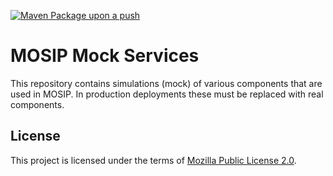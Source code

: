 [![Maven Package upon a push](https://github.com/mosip/mosip-mock-services/actions/workflows/push_trigger.yml/badge.svg?branch=release-1.2.0.1)](https://github.com/mosip/mosip-mock-services/actions/workflows/push_trigger.yml)

# MOSIP Mock Services

This repository contains simulations (mock) of various components that are used in MOSIP. In production deployments these must be replaced with real components.

## License
This project is licensed under the terms of [Mozilla Public License 2.0](LICENSE).
